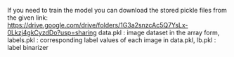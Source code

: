 If you need to train the model you can download the stored pickle files from the given link:
https://drive.google.com/drive/folders/1G3a2snzcAc5Q7YsLx-0Lkzj4gkCyzdDo?usp=sharing
data.pkl : image dataset in the array form,
labels.pkl : corresponding label values of each image in data.pkl,
lb.pkl : label binarizer
